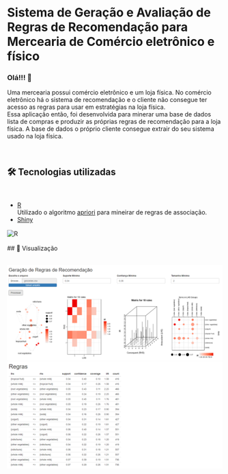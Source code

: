 # Sistema de Geração e Avaliação de Regras de Recomendação para Mercearia de Comércio eletrônico e físico

### Olá!!! 👋

Uma mercearia possui comércio eletrônico e um loja física. No comércio eletrônico há o sistema de recomendação e o cliente não consegue ter acesso as regras para usar em estratégias na loja física. </br>
Essa aplicação então, foi desenvolvida para minerar uma base de dados lista de compras e produzir as próprias regras de recomendação para a loja física. A base de dados o próprio cliente consegue extrair do seu sistema usado na loja física.

</br>

## 🛠️ Tecnologias utilizadas
</br>

* [R](https://www.r-project.org/)
</br> Utilizado o algoritmo <a href="https://www.rdocumentation.org/packages/arules/versions/1.6-6/topics/apriori" rel="nofollow">apriori</a> para mineirar de regras de associação.
* [Shiny](https://shiny.rstudio.com/)

<div styLe="display:inline_block" >
<img align="center" alt="R" src="https://img.shields.io/badge/R-276DC3?style=for-the-badge&logo=r&logoColor=white" />
</div>
</br>
## 📌 Visualização
</br>
</br>

![](img/recomen1.PNG)
</br>
![](img/recomen2.PNG)
